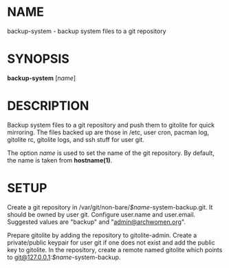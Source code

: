 NAME
====

backup-system - backup system files to a git repository

SYNOPSIS
========

**backup-system** [_name_]

DESCRIPTION
===========

Backup system files to a git repository and push them to gitolite for quick mirroring. The files backed up are those in /etc, user cron, pacman log, gitolite rc, gitolite logs, and ssh stuff for user git.

The option _name_ is used to set the name of the git repository. By default, the name is taken from __hostname(1)__.

SETUP
=====

Create a git repository in /var/git/non-bare/_$name_-system-backup.git. It should be owned by user git. Configure user.name and user.email. Suggested values are "backup" and "admin@archwomen.org".

Prepare gitolite by adding the repository to gitolite-admin. Create a private/public keypair for user git if one does not exist and add the public key to gitolite. In the repository, create a remote named gitolite which points to git@127.0.0.1:_$name_-system-backup.

